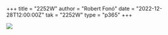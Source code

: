 +++
title = "2252W"
author = "Robert Fonó"
date = "2022-12-28T12:00:00Z"
tak = "2252W"
type = "p365"
+++

![](2022-12-28.jpeg)